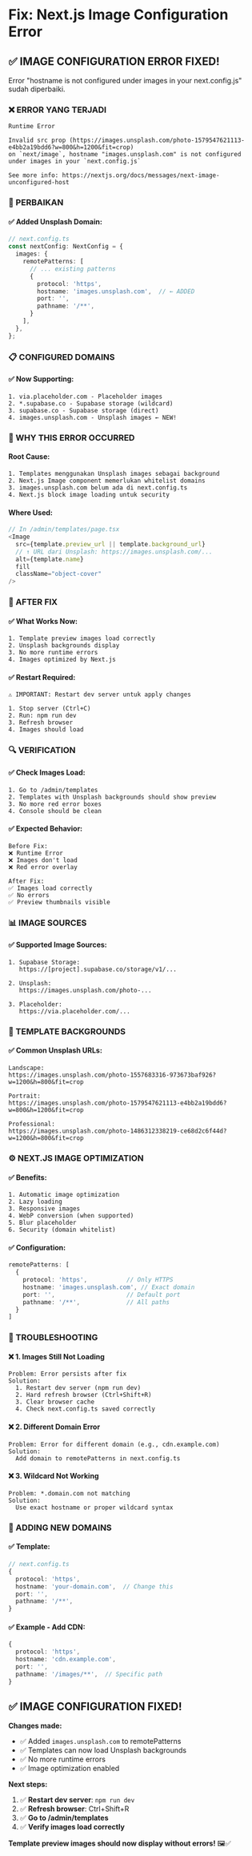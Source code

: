 # Fix: Next.js Image Configuration Error

## ✅ **IMAGE CONFIGURATION ERROR FIXED!**

Error "hostname is not configured under images in your next.config.js" sudah diperbaiki.

### **❌ ERROR YANG TERJADI**

```
Runtime Error

Invalid src prop (https://images.unsplash.com/photo-1579547621113-e4bb2a19bdd6?w=800&h=1200&fit=crop) 
on `next/image`, hostname "images.unsplash.com" is not configured under images in your `next.config.js`

See more info: https://nextjs.org/docs/messages/next-image-unconfigured-host
```

### **🔧 PERBAIKAN**

#### **✅ Added Unsplash Domain:**
```typescript
// next.config.ts
const nextConfig: NextConfig = {
  images: {
    remotePatterns: [
      // ... existing patterns
      {
        protocol: 'https',
        hostname: 'images.unsplash.com',  // ← ADDED
        port: '',
        pathname: '/**',
      }
    ],
  },
};
```

### **📋 CONFIGURED DOMAINS**

#### **✅ Now Supporting:**
```
1. via.placeholder.com - Placeholder images
2. *.supabase.co - Supabase storage (wildcard)
3. supabase.co - Supabase storage (direct)
4. images.unsplash.com - Unsplash images ← NEW!
```

### **🎯 WHY THIS ERROR OCCURRED**

#### **Root Cause:**
```
1. Templates menggunakan Unsplash images sebagai background
2. Next.js Image component memerlukan whitelist domains
3. images.unsplash.com belum ada di next.config.ts
4. Next.js block image loading untuk security
```

#### **Where Used:**
```typescript
// In /admin/templates/page.tsx
<Image
  src={template.preview_url || template.background_url}
  // ↑ URL dari Unsplash: https://images.unsplash.com/...
  alt={template.name}
  fill
  className="object-cover"
/>
```

### **🚀 AFTER FIX**

#### **✅ What Works Now:**
```
1. Template preview images load correctly
2. Unsplash backgrounds display
3. No more runtime errors
4. Images optimized by Next.js
```

#### **✅ Restart Required:**
```
⚠️ IMPORTANT: Restart dev server untuk apply changes

1. Stop server (Ctrl+C)
2. Run: npm run dev
3. Refresh browser
4. Images should load
```

### **🔍 VERIFICATION**

#### **✅ Check Images Load:**
```
1. Go to /admin/templates
2. Templates with Unsplash backgrounds should show preview
3. No more red error boxes
4. Console should be clean
```

#### **✅ Expected Behavior:**
```
Before Fix:
❌ Runtime Error
❌ Images don't load
❌ Red error overlay

After Fix:
✅ Images load correctly
✅ No errors
✅ Preview thumbnails visible
```

### **📊 IMAGE SOURCES**

#### **✅ Supported Image Sources:**
```
1. Supabase Storage:
   https://[project].supabase.co/storage/v1/...
   
2. Unsplash:
   https://images.unsplash.com/photo-...
   
3. Placeholder:
   https://via.placeholder.com/...
```

### **🎨 TEMPLATE BACKGROUNDS**

#### **✅ Common Unsplash URLs:**
```
Landscape:
https://images.unsplash.com/photo-1557683316-973673baf926?w=1200&h=800&fit=crop

Portrait:
https://images.unsplash.com/photo-1579547621113-e4bb2a19bdd6?w=800&h=1200&fit=crop

Professional:
https://images.unsplash.com/photo-1486312338219-ce68d2c6f44d?w=1200&h=800&fit=crop
```

### **⚙️ NEXT.JS IMAGE OPTIMIZATION**

#### **✅ Benefits:**
```
1. Automatic image optimization
2. Lazy loading
3. Responsive images
4. WebP conversion (when supported)
5. Blur placeholder
6. Security (domain whitelist)
```

#### **✅ Configuration:**
```typescript
remotePatterns: [
  {
    protocol: 'https',           // Only HTTPS
    hostname: 'images.unsplash.com', // Exact domain
    port: '',                    // Default port
    pathname: '/**',             // All paths
  }
]
```

### **🚨 TROUBLESHOOTING**

#### **❌ 1. Images Still Not Loading**
```
Problem: Error persists after fix
Solution:
  1. Restart dev server (npm run dev)
  2. Hard refresh browser (Ctrl+Shift+R)
  3. Clear browser cache
  4. Check next.config.ts saved correctly
```

#### **❌ 2. Different Domain Error**
```
Problem: Error for different domain (e.g., cdn.example.com)
Solution:
  Add domain to remotePatterns in next.config.ts
```

#### **❌ 3. Wildcard Not Working**
```
Problem: *.domain.com not matching
Solution:
  Use exact hostname or proper wildcard syntax
```

### **📝 ADDING NEW DOMAINS**

#### **✅ Template:**
```typescript
// next.config.ts
{
  protocol: 'https',
  hostname: 'your-domain.com',  // Change this
  port: '',
  pathname: '/**',
}
```

#### **✅ Example - Add CDN:**
```typescript
{
  protocol: 'https',
  hostname: 'cdn.example.com',
  port: '',
  pathname: '/images/**',  // Specific path
}
```

## ✅ **IMAGE CONFIGURATION FIXED!**

**Changes made:**
- ✅ Added `images.unsplash.com` to remotePatterns
- ✅ Templates can now load Unsplash backgrounds
- ✅ No more runtime errors
- ✅ Image optimization enabled

**Next steps:**
1. ✅ **Restart dev server**: `npm run dev`
2. ✅ **Refresh browser**: Ctrl+Shift+R
3. ✅ **Go to /admin/templates**
4. ✅ **Verify images load correctly**

**Template preview images should now display without errors!** 🖼️✅
